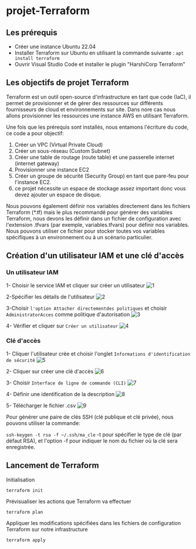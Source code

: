 # projet-Terraform

## Les prérequis

- Créer une instance Ubuntu 22.04
- Installer Terraform sur Ubuntu en utilisant la commande suivante : `apt install terraform` 
- Ouvrir Visual Studio Code et installer le plugin "HarshiCorp Terraform"

## Les objectifs de projet Terraform

Terraform est un outil open-source d'infrastructure en tant que code (IaC), il permet de provisionner et de gérer des ressources sur différents fournisseurs de cloud et environnements sur site.
Dans nore cas nous allons provisionner les ressources une instance AWS en utilisant Terraform.

Une fois que les prérequis sont installés, nous entamons l'écriture du code, ce code a pour objectif:

 1) Créer un VPC (Virtual Private Cloud)
 2) Créer un sous-réseau (Custom Subnet)
 3) Créer une table de routage (route table) et une passerelle internet (internet gateway)
 4) Provisionner une instance EC2
 5) Créer un groupe de sécurité (Security Group) en tant que pare-feu pour l'instance EC2.
 6) ce projet nécessite un espace de stockage assez important donc vous devez ajouter un espace de disque.
 

 Nous pouvons également définir nos variables directement dans les fichiers Terraform (*.tf) mais le plus recommandé pour générer des variables Terraform, nous devons les définir dans un fichier de configuration avec l'extension .tfvars (par exemple, variables.tfvars) pour définir nos variables. Nous pouvons utiliser ce fichier pour stocker toutes vos variables spécifiques à un  environnement ou à un scénario particulier.

## Création d'un utilisateur IAM et une clé d'accès

### Un utilisateur IAM
1- Choisir le service IAM et cliquer sur créer un utilisateur
![1](/uploads/b6c57451b858d68091f5a6d479e1ae32/1.PNG)

2-Spécifier les détails de l'utilisateur 
![2](/uploads/032f128dfae4a0423c77ec3533afa275/2.PNG)

3-Choisir `l'option Attacher directementdes politiques` et choisir `AdministratorAcces` comme politique d'autorisation
![3](/uploads/c87f9692cc6254d1692eba57c40668bd/3.PNG)

4- Vérifier et cliquer sur `Créer un utilisateur`
![4](/uploads/50e99415d86c6b748ae1662b7e27c158/4.PNG)

### Clé d'accès

1- Cliquer l'utilisateur crée et choisir l'onglet `Informations d'identification de sécurité`
![5](/uploads/b61bb064eb63446beda2fba0dead4f95/5.PNG)

2- Cliquer sur créer une clé d'accès 
![6](/uploads/fb72b47652b26a278a0d39edfeb123a5/6.PNG)

3- Choisir `Interface de ligne de commande (CLI)` 
![7](/uploads/79f101d0ce16ea8eaae089fbbcc75c40/7.PNG)

4- Définir une identification de la description 
![8](/uploads/1e174c4337d800545bd6ec97971fa04c/8.PNG)
 
 5- Télécharger le fichier .csv
![9](/uploads/7ca9015ae56f0ed821ae43e92db4ac83/9.PNG)


 Pour générer une paire de clés SSH (clé publique et clé privée), nous pouvons utiliser la commande: 

`ssh-keygen -t rsa -f ~/.ssh/ma_cle`  -t pour spécifier le type de clé (par défaut RSA), et l'option -f pour indiquer le nom du fichier où la clé sera enregistrée.


## Lancement de Terraform

 Initialisation

 `terraform init`

 Prévisualiser les actions que Terraform va effectuer

 `terraform plan`

  Appliquer les modifications spécifiées dans les fichiers de configuration Terraform sur notre infrastructure

 `terraform apply`
